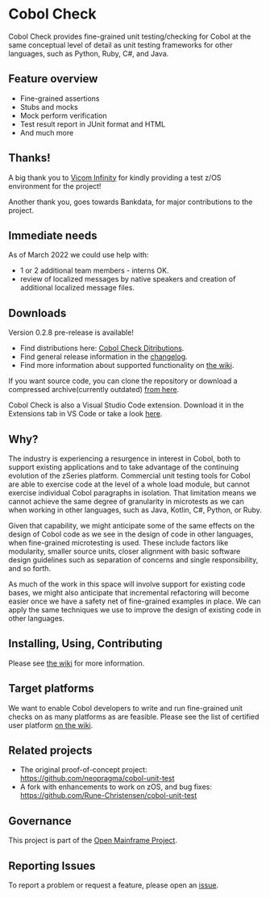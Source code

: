 # Cobol Check 
Cobol Check provides fine-grained unit testing/checking for Cobol at the same conceptual level of detail as unit testing frameworks for other languages, such as Python, Ruby, C#, and Java. 
 
## Feature overview
- Fine-grained assertions
- Stubs and mocks
- Mock perform verification
- Test result report in JUnit format and HTML
- And much more

## Thanks! 

A big thank you to [Vicom Infinity](https://www.vicominfinity.com/) for kindly providing a test z/OS environment for the project!

Another thank you, goes towards Bankdata, for major contributions to the project.

## Immediate needs 

As of March 2022 we could use help with: 

- 1 or 2 additional team members - interns OK. 
- review of localized messages by native speakers and creation of additional localized message files.

## Downloads 

Version 0.2.8 pre-release is available! 

[//]: # (- Find the download on the project home page on the [Neo Pragma site]&#40;https://neopragma.com/projects/cobol-check/&#41;.)
- Find distributions here: [Cobol Check Ditributions](https://github.com/openmainframeproject/cobol-check/tree/Developer/build/distributions).
- Find general release information in the [changelog](https://github.com/openmainframeproject/cobol-check/blob/Developer/CHANGELOG.md).
- Find more information about supported functionality on [the wiki](https://github.com/openmainframeproject/cobol-check/wiki/Common-Test-Case-Patterns).

If you want source code, you can clone the repository or download a compressed archive(currently outdated) [from here](https://github.com/openmainframeproject/cobol-check/releases/tag/0.1.0).

Cobol Check is also a Visual Studio Code extension. Download it in the Extensions tab in VS Code or take a look [here](https://marketplace.visualstudio.com/items?itemName=openmainframeproject.cobol-check-extension).

## Why?

The industry is experiencing a resurgence in interest in Cobol, both to support existing applications and to take advantage of the continuing evolution of the zSeries platform. Commercial unit testing tools for Cobol are able to exercise code at the level of a whole load module, but cannot exercise individual Cobol paragraphs in isolation. That limitation means we cannot achieve the same degree of granularity in microtests as we can when working in other languages, such as Java, Kotlin, C#, Python, or Ruby.

Given that capability, we might anticipate some of the same effects on the design of Cobol code as we see in the design of code in other languages, when fine-grained microtesting is used. These include factors like modularity, smaller source units, closer alignment with basic software design guidelines such as separation of concerns and single responsibility, and so forth.

As much of the work in this space will involve support for existing code bases, we might also anticipate that incremental refactoring will become easier once we have a safety net of fine-grained examples in place. We can apply the same techniques we use to improve the design of existing code in other languages.

## Installing, Using, Contributing

Please see [the wiki](https://github.com/neopragma/cobol-check/wiki/) for more information.

## Target platforms 

We want to enable Cobol developers to write and run fine-grained unit checks on as many platforms as are feasible. Please see the list of certified user platform [on the wiki](https://github.com/neopragma/cobol-check/wiki/Certified-User-Platforms).

## Related projects

- The original proof-of-concept project: https://github.com/neopragma/cobol-unit-test
- A fork with enhancements to work on zOS, and bug fixes: https://github.com/Rune-Christensen/cobol-unit-test

## Governance

This project is part of the [Open Mainframe Project](https://www.openmainframeproject.org/). 

## Reporting Issues

To report a problem or request a feature, please open an [issue](https://github.com/neopragma/cobol-check/issues).
